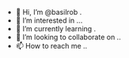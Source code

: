 - 👋 Hi, I’m @basilrob .
- 👀 I’m interested in ...
- 🌱 I’m currently learning .
- 💞️ I’m looking to collaborate on ..
- 📫 How to reach me ..

<!---
basilrob/basilrob is a ✨ special ✨ repository because its `README.md` (this file) appears on your GitHub profile.
You can click the Preview link to take a look at your changes.
--->
